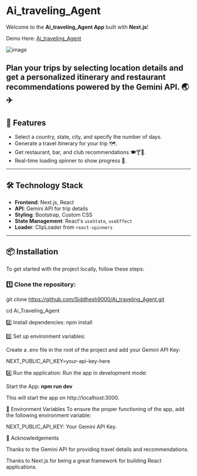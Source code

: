 # Ai_traveling_Agent

Welcome to the **Ai_traveling_Agent App** built with **Next.js**! 

Demo Here: [Ai_traveling_Agent](https://ai-traveling-agent.vercel.app/)

![image](![image](https://github.com/user-attachments/assets/593b1e61-8746-4fb9-a836-1ea230898f8c)
)


Plan your trips by selecting location details and get a personalized itinerary and restaurant recommendations powered by the Gemini API. 🌏✈️
---

## 🚀 Features

- Select a country, state, city, and specify the number of days.
- Generate a travel itinerary for your trip 🗺️.
- Get restaurant, bar, and club recommendations 🍽️🍸💃.
- Real-time loading spinner to show progress 🔄.
---

## 🛠️ Technology Stack

- **Frontend**: Next.js, React
- **API**: Gemini API for trip details
- **Styling**: Bootstrap, Custom CSS
- **State Management**: React's `useState`, `useEffect`
- **Loader**: ClipLoader from `react-spinners`

---

## 📦 Installation

To get started with the project locally, follow these steps:

### 1️⃣ Clone the repository:

git clone https://github.com/Siddhesh9000/Ai_traveling_Agent.git

cd Ai_Traveling_Agent

2️⃣ Install dependencies:
npm install

3️⃣ Set up environment variables:

Create a .env file in the root of the project and add your Gemini API Key:

NEXT_PUBLIC_API_KEY=your-api-key-here

4️⃣ Run the application:
Run the app in development mode:

Start the App: **npm run dev**

This will start the app on http://localhost:3000.

🔑 Environment Variables
To ensure the proper functioning of the app, add the following environment variable:

NEXT_PUBLIC_API_KEY: Your Gemini API Key.

🙏 Acknowledgements

Thanks to the Gemini API for providing travel details and recommendations.

Thanks to Next.js for being a great framework for building React applications.

